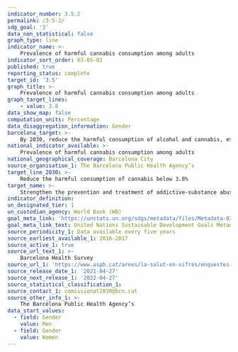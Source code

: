 ```yaml
---
indicator_number: 3.5.2
permalink: /3-5-2/
sdg_goal: '3'
data_non_statistical: false
graph_type: line
indicator_name: >-
    Prevalence of harmful cannabis consumption among adults
indicator_sort_order: 03-05-02
published: true
reporting_status: complete
target_id: '3.5'
graph_title: >-
    Prevalence of harmful cannabis consumption among adults
graph_target_lines:
    - value: 3.8
data_show_map: false
computation_units: Percentage
data_disaggregation_information: Gender
barcelona_target: >-
    By 2030, reduce the harmful consumption of alcohol and cannabis, especially in young people
national_indicator_available: >-
    Prevalence of harmful cannabis consumption among adults
national_geographical_coverage: Barcelona City 
source_organisation_1: The Barcelona Public Health Agency’s 
target_line_2030: >-
    Reduce the harmful consumption of cannabis below 3.8%
target_name: >-
    Strengthen the prevention and treatment of addictive-substance abuse, including the improper use of narcotics and the harmful consumption of alcohol
indicator_definition:
un_designated_tier: 1
un_custodian_agency: World Bank (WB)
goal_meta_link: 'https://unstats.un.org/sdgs/metadata/files/Metadata-03-05-01.pdf'
goal_meta_link_text: United Nations Sustainable Development Goals Metadata (pdf 894kB)
source_periodicity_1: Data available every five years
source_earliest_available_1: 2016-2017
source_active_1: true
source_url_text_1: >-
    Barcelona Health Survey 
source_url_1: 'https://www.aspb.cat/arees/la-salut-en-xifres/enquestes-de-salut/'
source_release_date_1: '2021-04-27'
source_next_release_1: '2022-04-27'
source_statistical_classification_1: 
source_contact_1: comissionat2030@bcn.cat
source_other_info_1: >-
    The Barcelona Public Health Agency’s
data_start_values:
  - field: Gender
    value: Men
  - field: Gender  
    value: Women
---
```


